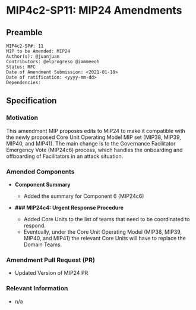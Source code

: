 # MIP4c2-SP11: MIP24 Amendments

## Preamble
```
MIP4c2-SP#: 11
MIP to be Amended: MIP24
Author(s): @juanjuan
Contributors: @elprogreso @iammeeoh
Status: RFC
Date of Amendment Submission: <2021-01-18>
Date of ratification: <yyyy-mm-dd>
Dependencies:
```
## Specification

### Motivation

This amendment MIP proposes edits to MIP24 to make it compatible with the newly proposed Core Unit Operating Model MIP set (MIP38, MIP39, MIP40, and MIP41). The main change is to the Governance Facilitator Emergency Vote (MIP24c6) process, which handles the onboarding and offboarding of Facilitators in an attack situation.

### Amended Components

- **Component Summary**
    - Added the summary for Component 6 (MIP24c6)

- **### MIP24c4: Urgent Response Procedure**
    - Added Core Units to the list of teams that need to be coordinated to respond.
    - Eventually, under the Core Unit Operating Model (MIP38, MIP39, MIP40, and MIP41) the relevant Core Units will have to replace the Domain Teams.


### Amendment Pull Request (PR)
   - Updated Version of MIP24 PR

### Relevant Information
   -  n/a

